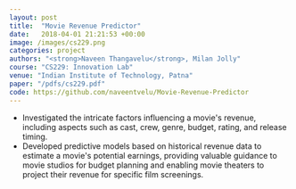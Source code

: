 ```yaml
---
layout: post
title:  "Movie Revenue Predictor"
date:   2018-04-01 21:21:53 +00:00
image: /images/cs229.png
categories: project
authors: "<strong>Naveen Thangavelu</strong>, Milan Jolly"
course: "CS229: Innovation Lab"
venue: "Indian Institute of Technology, Patna"
paper: "/pdfs/cs229.pdf"
code: https://github.com/naveentvelu/Movie-Revenue-Predictor
---
```

- Investigated the intricate factors influencing a movie's revenue, including aspects 
such as cast, crew, genre, budget, rating, and release timing.
- Developed predictive models based on historical revenue data to estimate a movie's potential 
earnings, providing valuable guidance to movie studios for budget planning and enabling movie 
theaters to project their revenue for specific film screenings.

